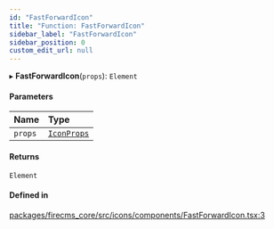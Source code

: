 ```yaml
---
id: "FastForwardIcon"
title: "Function: FastForwardIcon"
sidebar_label: "FastForwardIcon"
sidebar_position: 0
custom_edit_url: null
---
```


▸ **FastForwardIcon**(`props`): `Element`

#### Parameters

| Name | Type |
| :------ | :------ |
| `props` | [`IconProps`](../types/IconProps.md) |

#### Returns

`Element`

#### Defined in

[packages/firecms_core/src/icons/components/FastForwardIcon.tsx:3](https://github.com/FireCMSco/firecms/blob/d45f3739/packages/firecms_core/src/icons/components/FastForwardIcon.tsx#L3)
